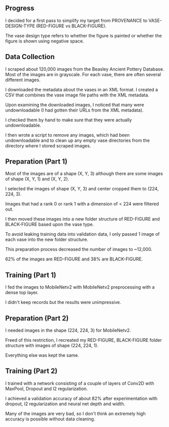## Progress

I decided for a first pass to simplify my target from PROVENANCE to VASE-DESIGN-TYPE (RED-FIGURE vs BLACK-FIGURE).

The vase design type refers to whether the figure is painted or whether the figure is shown using negative space.

## Data Collection

I scraped about 120,000 images from the Beasley Ancient Pottery Database. Most of the images are in grayscale. For each vase, there are often several different images.

I downloaded the metadata about the vases in an XML format. I created a CSV that combines the vase image file paths with the XML metadata.

Upon examining the downloaded images, I noticed that many were undownloadable (I had gotten their URLs from the XML metadata).

I checked them by hand to make sure that they were actually undownloadable.

I then wrote a script to remove any images, which had been undownloadable and to clean up any empty vase directories from the directory where I stored scraped images.

## Preparation (Part 1)

Most of the images are of a shape (X, Y, 3) although there are some images of shape (X, Y, 1) and (X, Y, 2).

I selected the images of shape (X, Y, 3) and center cropped them to (224, 224, 3).

Images that had a rank 0 or rank 1 with a dimension of < 224 were filtered out.

I then moved these images into a new folder structure of RED-FIGURE and BLACK-FIGURE based upon the vase type.

To avoid leaking training data into validation data, I only passed 1 image of each vase into the new folder structure.

This preparation process decreased the number of images to ~12,000.

62% of the images are RED-FIGURE and 38% are BLACK-FIGURE.

## Training (Part 1)

I fed the images to MobileNetv2 with MobileNetv2 preprocessing with a dense top layer.

I didn't keep records but the results were unimpressive.

## Preparation (Part 2)

I needed images in the shape (224, 224, 3) for MobileNetv2.

Freed of this restriction, I recreated my RED-FIGURE, BLACK-FIGURE folder structure with images of shape (224, 224, 1).

Everything else was kept the same.

## Training (Part 2)

I trained with a network consisting of a couple of layers of Conv2D with MaxPool, Dropout and l2 regularization.

I achieved a validation accuracy of about 82% after experimentation with dropout, l2 regularization and neural net depth and width.

Many of the images are very bad, so I don't think an extremely high accuracy is possible without data cleaning.

